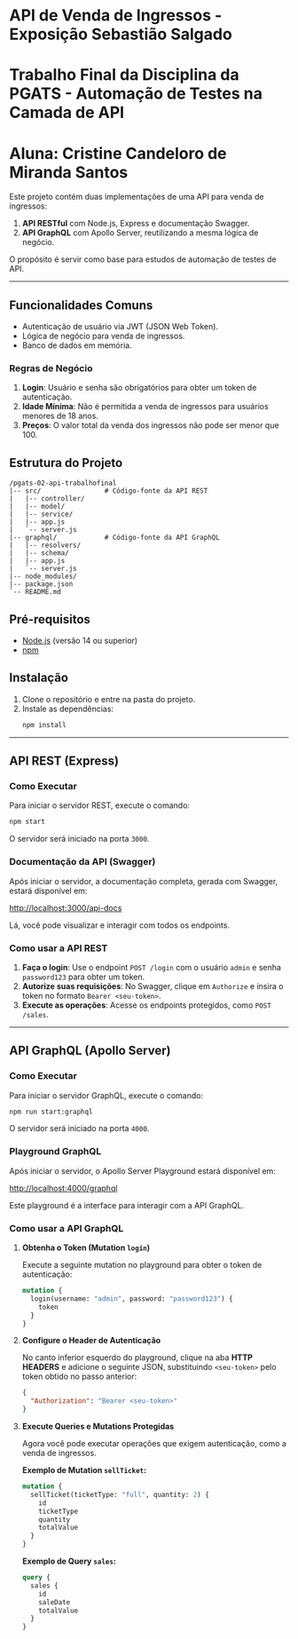 # API de Venda de Ingressos - Exposição Sebastião Salgado

# Trabalho Final da Disciplina da PGATS - Automação de Testes na Camada de API
# Aluna: Cristine Candeloro de Miranda Santos

Este projeto contém duas implementações de uma API para venda de ingressos:

1.  **API RESTful** com Node.js, Express e documentação Swagger.
2.  **API GraphQL** com Apollo Server, reutilizando a mesma lógica de negócio.

O propósito é servir como base para estudos de automação de testes de API.

---

## Funcionalidades Comuns

- Autenticação de usuário via JWT (JSON Web Token).
- Lógica de negócio para venda de ingressos.
- Banco de dados em memória.

### Regras de Negócio

1.  **Login**: Usuário e senha são obrigatórios para obter um token de autenticação.
2.  **Idade Mínima**: Não é permitida a venda de ingressos para usuários menores de 18 anos.
3.  **Preços**: O valor total da venda dos ingressos não pode ser menor que 100.

## Estrutura do Projeto

```
/pgats-02-api-trabalhofinal
|-- src/                # Código-fonte da API REST
|   |-- controller/
|   |-- model/
|   |-- service/
|   |-- app.js
|   `-- server.js
|-- graphql/            # Código-fonte da API GraphQL
|   |-- resolvers/
|   |-- schema/
|   |-- app.js
|   `-- server.js
|-- node_modules/
|-- package.json
`-- README.md
```

## Pré-requisitos

- [Node.js](https://nodejs.org/) (versão 14 ou superior)
- [npm](https://www.npmjs.com/)

## Instalação

1.  Clone o repositório e entre na pasta do projeto.
2.  Instale as dependências:
    ```bash
    npm install
    ```

---

## API REST (Express)

### Como Executar

Para iniciar o servidor REST, execute o comando:

```bash
npm start
```

O servidor será iniciado na porta `3000`.

### Documentação da API (Swagger)

Após iniciar o servidor, a documentação completa, gerada com Swagger, estará disponível em:

[http://localhost:3000/api-docs](http://localhost:3000/api-docs)

Lá, você pode visualizar e interagir com todos os endpoints.

### Como usar a API REST

1.  **Faça o login**: Use o endpoint `POST /login` com o usuário `admin` e senha `password123` para obter um token.
2.  **Autorize suas requisições**: No Swagger, clique em `Authorize` e insira o token no formato `Bearer <seu-token>`.
3.  **Execute as operações**: Acesse os endpoints protegidos, como `POST /sales`.

---

## API GraphQL (Apollo Server)

### Como Executar

Para iniciar o servidor GraphQL, execute o comando:

```bash
npm run start:graphql
```

O servidor será iniciado na porta `4000`.

### Playground GraphQL

Após iniciar o servidor, o Apollo Server Playground estará disponível em:

[http://localhost:4000/graphql](http://localhost:4000/graphql)

Este playground é a interface para interagir com a API GraphQL.

### Como usar a API GraphQL

1.  **Obtenha o Token (Mutation `login`)**

    Execute a seguinte mutation no playground para obter o token de autenticação:

    ```graphql
    mutation {
      login(username: "admin", password: "password123") {
        token
      }
    }
    ```

2.  **Configure o Header de Autenticação**

    No canto inferior esquerdo do playground, clique na aba **HTTP HEADERS** e adicione o seguinte JSON, substituindo `<seu-token>` pelo token obtido no passo anterior:

    ```json
    {
      "Authorization": "Bearer <seu-token>"
    }
    ```

3.  **Execute Queries e Mutations Protegidas**

    Agora você pode executar operações que exigem autenticação, como a venda de ingressos.

    **Exemplo de Mutation `sellTicket`:**
    ```graphql
    mutation {
      sellTicket(ticketType: "full", quantity: 2) {
        id
        ticketType
        quantity
        totalValue
      }
    }
    ```

    **Exemplo de Query `sales`:**
    ```graphql
    query {
      sales {
        id
        saleDate
        totalValue
      }
    }
    ```